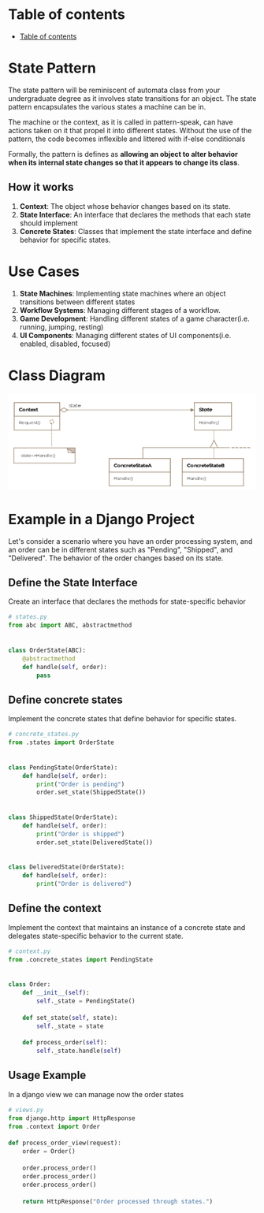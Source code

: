 # Table of contents
- [Table of contents](#table-of-contents)

# State Pattern
The state pattern will be reminiscent of automata class from your undergraduate degree as it involves state transitions for an object. The state pattern encapsulates the various states a machine can be in. 

The machine or the context, as it is called in pattern-speak, can have actions taken on it that propel it into different states. Without the use of the pattern, the code becomes inflexible and littered with if-else conditionals

Formally, the pattern is defines as **allowing an object to alter behavior when its internal state changes so that it appears to change its class**.

## How it works 
1. **Context**: The object whose behavior changes based on its state. 
2. **State Interface**: An interface that declares the methods that each state should implement 
3. **Concrete States**: Classes that implement the state interface and define behavior for specific states. 

# Use Cases 
1. **State Machines**: Implementing state machines where an object transitions between different states
2. **Workflow Systems**: Managing different stages of a workflow. 
3. **Game Development**: Handling different states of a game character(i.e. running, jumping, resting)
4. **UI Components**: Managing different states of UI components(i.e. enabled, disabled, focused)

# Class Diagram 
![State Pattern](images/state.png)

# Example in a Django Project
Let's consider a scenario where you have an order processing system, and an order can be in different states such as "Pending", "Shipped", and "Delivered". The behavior of the order changes based on its state. 

## Define the State Interface 
Create an interface that declares the methods for state-specific behavior 

```python 
# states.py 
from abc import ABC, abstractmethod 


class OrderState(ABC):
    @abstractmethod
    def handle(self, order):
        pass
```

## Define concrete states
Implement the concrete states that define behavior for specific states. 

```python 
# concrete_states.py 
from .states import OrderState


class PendingState(OrderState):
    def handle(self, order):
        print("Order is pending")
        order.set_state(ShippedState())

    
class ShippedState(OrderState):
    def handle(self, order):
        print("Order is shipped")
        order.set_state(DeliveredState())


class DeliveredState(OrderState):
    def handle(self, order):
        print("Order is delivered")
```

## Define the context
Implement the context that maintains an instance of a concrete state and delegates state-specific behavior to the current state. 

```python 
# context.py 
from .concrete_states import PendingState


class Order:
    def __init__(self):
        self._state = PendingState()

    def set_state(self, state):
        self._state = state 

    def process_order(self):
        self._state.handle(self)
```

## Usage Example 
In a django view we can manage now the order states 

```python 
# views.py 
from django.http import HttpResponse
from .context import Order 

def process_order_view(request):
    order = Order()

    order.process_order()
    order.process_order()
    order.process_order()

    return HttpResponse("Order processed through states.")
```
